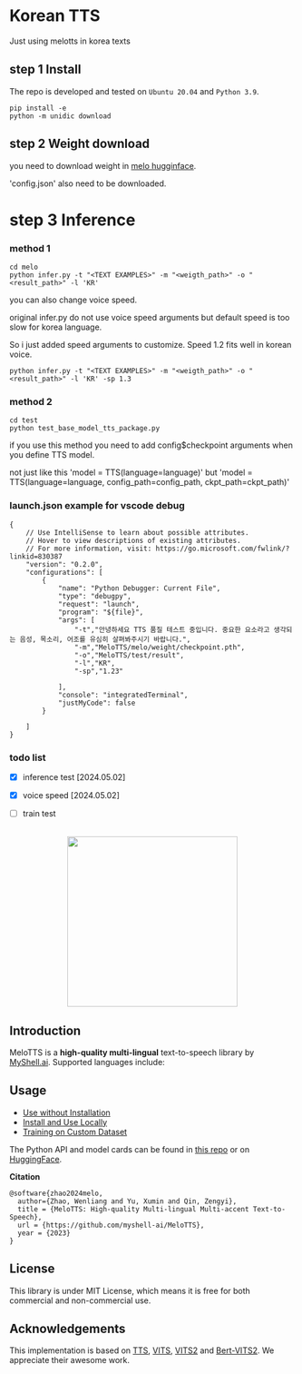

# Korean TTS

Just using melotts in korea texts

## step 1 Install 
The repo is developed and tested on `Ubuntu 20.04` and `Python 3.9`.

```
pip install -e 
python -m unidic download
```

## step 2 Weight download
you need to download weight in [melo hugginface](https://huggingface.co/myshell-ai/MeloTTS-Korean/tree/main).

'config.json' also need to be downloaded.


# step 3 Inference

### method 1
```
cd melo
python infer.py -t "<TEXT EXAMPLES>" -m "<weigth_path>" -o "<result_path>" -l 'KR'
```

you can also change voice speed.

original infer.py do not use voice speed arguments but default speed is too slow for korea language.

So i just added speed arguments to customize. Speed 1.2 fits well in korean voice.

```
python infer.py -t "<TEXT EXAMPLES>" -m "<weigth_path>" -o "<result_path>" -l 'KR' -sp 1.3
```

### method 2
```
cd test
python test_base_model_tts_package.py
```

if you use this method you need to add config$checkpoint arguments when you define TTS model.

not just like this 'model = TTS(language=language)' but 'model = TTS(language=language, config_path=config_path, ckpt_path=ckpt_path)'

### launch.json example for vscode debug 
```
{
    // Use IntelliSense to learn about possible attributes.
    // Hover to view descriptions of existing attributes.
    // For more information, visit: https://go.microsoft.com/fwlink/?linkid=830387
    "version": "0.2.0",
    "configurations": [
        {
            "name": "Python Debugger: Current File",
            "type": "debugpy",
            "request": "launch",
            "program": "${file}",
            "args": [
                "-t","안녕하세요 TTS 품질 테스트 중입니다. 중요한 요소라고 생각되는 음성, 목소리, 어조를 유심히 살펴봐주시기 바랍니다.",
                "-m","MeloTTS/melo/weight/checkpoint.pth",
                "-o","MeloTTS/test/result",
                "-l","KR",
                "-sp","1.23"

            ],
            "console": "integratedTerminal",
            "justMyCode": false
        }

    ]
}
```


### todo list
* [X] inference test  [2024.05.02]
* [X] voice speed  [2024.05.02]
* [ ] train test



<div align="center">
  <div>&nbsp;</div>
  <img src="logo.png" width="300"/> 
</div>

## Introduction
MeloTTS is a **high-quality multi-lingual** text-to-speech library by [MyShell.ai](https://myshell.ai). Supported languages include:

## Usage
- [Use without Installation](docs/quick_use.md)
- [Install and Use Locally](docs/install.md)
- [Training on Custom Dataset](docs/training.md)

The Python API and model cards can be found in [this repo](https://github.com/myshell-ai/MeloTTS/blob/main/docs/install.md#python-api) or on [HuggingFace](https://huggingface.co/myshell-ai).

**Citation**
```
@software{zhao2024melo,
  author={Zhao, Wenliang and Yu, Xumin and Qin, Zengyi},
  title = {MeloTTS: High-quality Multi-lingual Multi-accent Text-to-Speech},
  url = {https://github.com/myshell-ai/MeloTTS},
  year = {2023}
}
```

## License

This library is under MIT License, which means it is free for both commercial and non-commercial use.

## Acknowledgements

This implementation is based on [TTS](https://github.com/coqui-ai/TTS), [VITS](https://github.com/jaywalnut310/vits), [VITS2](https://github.com/daniilrobnikov/vits2) and [Bert-VITS2](https://github.com/fishaudio/Bert-VITS2). We appreciate their awesome work.
